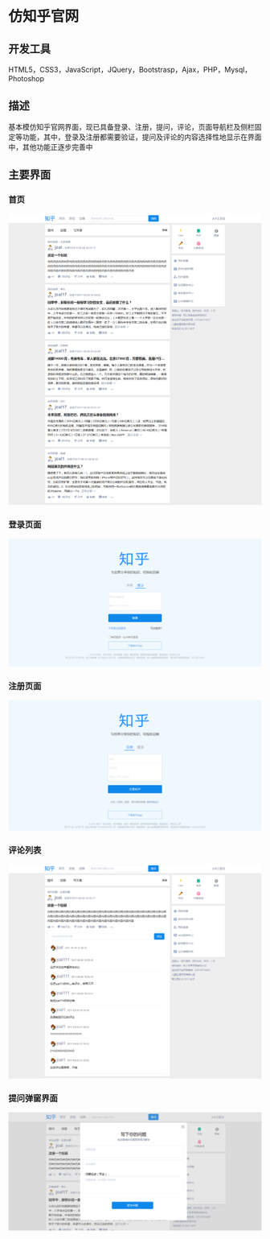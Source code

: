 # 仿知乎官网
## 开发工具
HTML5，CSS3，JavaScript，JQuery，Bootstrasp，Ajax，PHP，Mysql，Photoshop
## 描述
基本模仿知乎官网界面，现已具备登录、注册，提问，评论，页面导航栏及侧栏固定等功能，其中，登录及注册都需要验证，提问及评论的内容选择性地显示在界面中，其他功能正逐步完善中
## 主要界面
### 首页
![](https://github.com/Alangjun/zhihu/raw/master/img/index.png) 
### 登录页面
![](https://github.com/Alangjun/zhihu/raw/master/img/login.png) 
### 注册页面
![](https://github.com/Alangjun/zhihu/raw/master/img/reg.png) 
### 评论列表
![](https://github.com/Alangjun/zhihu/raw/master/img/cmt.png) 
### 提问弹窗界面
![](https://github.com/Alangjun/zhihu/raw/master/img/quest.png) 


